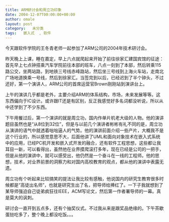 ```yaml
---
title: ARM研讨会和周立功印象
date: 2004-12-07T00:00:00+00:00
author: omale
layout: post
category:   未分类
tags:   嵌入式  , 软件
---
```

今天跟软件学院的王冬青老师一起参加了ARM公司的2004年技术研讨会。

昨天晚上上课，睡在嘉定，早上六点就爬起来开始了前往徐家汇建国宾馆的征途：首先早上七点钟搭乘汽车学院前往本部的班车，八点一刻到了本部，然后转乘115路公交，坐两站路，到地铁三号线赤峰路站，然后坐三号线到上海火车站，走南北广场地道换乘一号线，然后到徐家汇。当签完到以后，已经迟到了半个钟头，不过还好，第一个演讲人，ARM公司的首席运营官Brown刚刚站到演讲台上。

上午的演讲几乎都是老外，主要介绍ARM的体系结构，市场，未来发展等等。这东西偏向于IC设计。或许跟IT还是有区别，反正我感觉好多名词都没听说，所以从中还学到了不少东西。

下午用餐过后，第一个演讲的就是周立功，国内作单片机老大级的人物。他的演讲题目虽然也是“从8位到32位”，但是与以前几个演讲者彬彬有礼不同的是，周立功从演讲的语气中就透着咄咄逼人的气势。他的演讲前面介绍一些产片，大概我不是这个行业的，所以感觉意思不大，后面他讲了UML和面向对象技术在嵌入式系统中的应用，已经PC机开发和嵌入式开发的融合，还有软件工程思想，这些都让我耳目一新，可以看得出，虽然他在业界摸爬滚打多年，现在已经是公司的一把手，但是从他的演讲中，就可以感受出，他仍然是一个奋斗在一线的工程师。他的思想，技术，对业界前景的洞察力和对国内高校教育的观点，都从他的演讲中表露无遗。

周立功有个听起来比较搞笑的提法让我比较有感触，他说国内的研究生教育很多时候都是“高徒出名师”，也就是研究生出了名，把导师给捧红了。一下子我就想到了某导师强迫自己徒弟疯狂往IEEE，ACM写论文，然后第一作者署导师的一幕。真是莫大的讽刺。

研讨会一直开到五点多，还有个抽奖仪式。不过我从来是跟奖品绝缘的。下午茶歇蛋挞吃多了，整个晚上都没吃饭。。。

<font class=diary_poster>